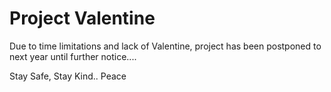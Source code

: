 # Project Valentine

Due to time limitations and lack of Valentine, project has been postponed to next year until further notice....

Stay Safe, Stay Kind.. Peace
